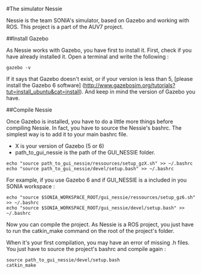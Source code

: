 #The simulator Nessie

Nessie is the team SONIA's simulator, based on Gazebo and working with ROS. This project is a part of the AUV7 project.

##Install Gazebo

As Nessie works with Gazebo, you have first to install it. First, check if you have already installed it. Open a terminal and write the following : 

```
gazebo -v
```

If it says that Gazebo doesn't exist, or if your version is less than 5, [please install the Gazebo 6 software] (http://www.gazebosim.org/tutorials?tut=install_ubuntu&cat=install).
And keep in mind the version of Gazebo you have.

##Compile Nessie

Once Gazebo is installed, you have to do a little more things before compiling Nessie. 
In fact, you have to source the Nessie's bashrc. The simplest way is to add it to your main bashrc file.

- X is your version of Gazebo (5 or 6)
- path_to_gui_nessie is the path of the GUI_NESSIE folder.

```
echo "source path_to_gui_nessie/ressources/setup_gzX.sh" >> ~/.bashrc
echo "source path_to_gui_nessie/devel/setup.bash" >> ~/.bashrc
```

For example, if you use Gazebo 6 and if GUI_NESSIE is a included in you SONIA workspace :

```
echo "source $SONIA_WORKSPACE_ROOT/gui_nessie/ressources/setup_gz6.sh" >> ~/.bashrc
echo "source $SONIA_WORKSPACE_ROOT/gui_nessie/devel/setup.bash" >> ~/.bashrc
```

Now you can compile the project. As Nessie is a ROS project, you just have to run the catkin_make command on the root of the project's folder.

When it's your first compilation, you may have an error of missing .h files. You just have to source the project's bashrc and compile again :

```
source path_to_gui_nessie/devel/setup.bash
catkin_make
```